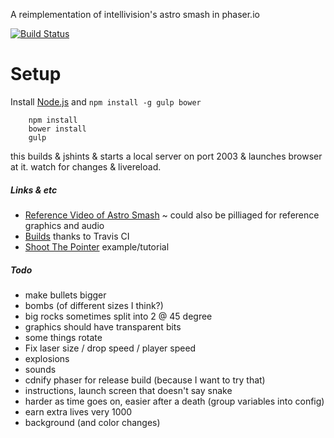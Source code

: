 A reimplementation of intellivision's astro smash in phaser.io

[![Build Status](https://travis-ci.org/feelingsofwhite/astrosmash.svg?branch=master)](https://travis-ci.org/feelingsofwhite/astrosmash)

# Setup
Install [Node.js](https://nodejs.org/download/) and `npm install -g gulp bower`
````
    npm install
    bower install
    gulp  
````

this builds & jshints & starts a local server on port 2003 & launches browser at it.  watch for changes & livereload.

##### Links & etc
* [Reference Video of Astro Smash](https://www.youtube.com/watch?v=cokygJeWomQ) ~ could also be pilliaged for reference graphics and audio
* [Builds](https://travis-ci.org/feelingsofwhite/astrosmash/branches) thanks to Travis CI
* [Shoot The Pointer](http://phaser.io/examples/v2/arcade-physics/shoot-the-pointer) example/tutorial

##### Todo
* make bullets bigger
* bombs (of different sizes I think?)
* big rocks sometimes split into 2 @ 45 degree
* graphics should have transparent bits
* some things rotate
* Fix laser size / drop speed / player speed
* explosions
* sounds
* cdnify phaser for release build (because I want to try that)
* instructions, launch screen that doesn't say snake
* harder as time goes on, easier after a death (group variables into config)
* earn extra lives very 1000 
* background (and color changes)
